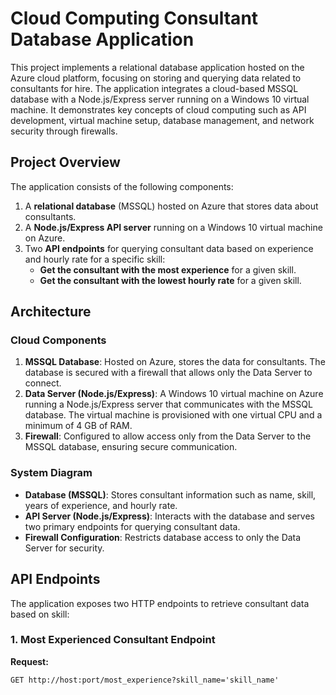 # Cloud Computing Consultant Database Application

This project implements a relational database application hosted on the Azure cloud platform, focusing on storing and querying data related to consultants for hire. The application integrates a cloud-based MSSQL database with a Node.js/Express server running on a Windows 10 virtual machine. It demonstrates key concepts of cloud computing such as API development, virtual machine setup, database management, and network security through firewalls.

## Project Overview

The application consists of the following components:
1. A **relational database** (MSSQL) hosted on Azure that stores data about consultants.
2. A **Node.js/Express API server** running on a Windows 10 virtual machine on Azure.
3. Two **API endpoints** for querying consultant data based on experience and hourly rate for a specific skill:
   - **Get the consultant with the most experience** for a given skill.
   - **Get the consultant with the lowest hourly rate** for a given skill.

## Architecture

### Cloud Components

1. **MSSQL Database**: Hosted on Azure, stores the data for consultants. The database is secured with a firewall that allows only the Data Server to connect.
2. **Data Server (Node.js/Express)**: A Windows 10 virtual machine on Azure running a Node.js/Express server that communicates with the MSSQL database. The virtual machine is provisioned with one virtual CPU and a minimum of 4 GB of RAM.
3. **Firewall**: Configured to allow access only from the Data Server to the MSSQL database, ensuring secure communication.

### System Diagram

- **Database (MSSQL)**: Stores consultant information such as name, skill, years of experience, and hourly rate.
- **API Server (Node.js/Express)**: Interacts with the database and serves two primary endpoints for querying consultant data.
- **Firewall Configuration**: Restricts database access to only the Data Server for security.

## API Endpoints

The application exposes two HTTP endpoints to retrieve consultant data based on skill:

### 1. **Most Experienced Consultant Endpoint**

**Request:**
```http
GET http://host:port/most_experience?skill_name='skill_name'
